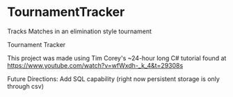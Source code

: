 # TournamentTracker
Tracks Matches in an elimination style tournament


Tournament Tracker

This project was made using Tim Corey's ~24-hour long C# tutorial found at https://www.youtube.com/watch?v=wfWxdh-_k_4&t=29308s

Future Directions: Add SQL capability (right now persistent storage is only through csv)
